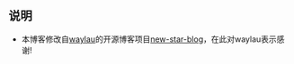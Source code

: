 ## 说明
- 本博客修改自[waylau](https://github.com/waylau)的开源博客项目[new-star-blog](https://github.com/waylau/new-star-blog)，在此对waylau表示感谢!
